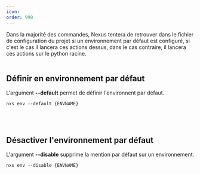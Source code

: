 ```yaml
---
icon: 
order: 998
---
```

Dans la majorité des commandes, Nexus tentera de retrouver dans le fichier de configuration du projet si un environnement par défaut est configuré, si c'est le cas il lancera ces actions dessus, dans le cas contraire, il lancera ces actions sur le python racine.
<br><br>
## Définir en environnement par défaut

L'argument **--default** permet de définir l'environnent par défaut.

```console
nxs env --default {ENVNAME}
```
<br><br>
## Désactiver l'environnement par défaut

L'argument **--disable** supprime la mention par défaut sur un environnement.

```console
nxs env --disable {ENVNAME}
```